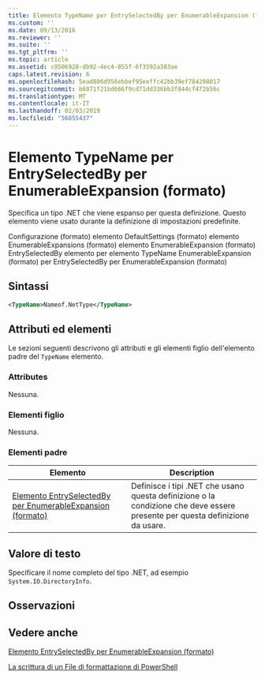 ```yaml
---
title: Elemento TypeName per EntrySelectedBy per EnumerableExpansion (formato) | Microsoft Docs
ms.custom: ''
ms.date: 09/13/2016
ms.reviewer: ''
ms.suite: ''
ms.tgt_pltfrm: ''
ms.topic: article
ms.assetid: c0506928-db92-4ec4-855f-6f3592a383ae
caps.latest.revision: 6
ms.openlocfilehash: 5ead806d956ebbef95eeffc42bb39ef784208017
ms.sourcegitcommit: b6871f21bd666f9cd71dd336bb3f844cf472b56c
ms.translationtype: MT
ms.contentlocale: it-IT
ms.lasthandoff: 02/03/2019
ms.locfileid: "56855437"
---
```

# <a name="typename-element-for-entryselectedby-for-enumerableexpansion-format"></a>Elemento TypeName per EntrySelectedBy per EnumerableExpansion (formato)

Specifica un tipo .NET che viene espanso per questa definizione. Questo elemento viene usato durante la definizione di impostazioni predefinite.

Configurazione (formato) elemento DefaultSettings (formato) elemento EnumerableExpansions (formato) elemento EnumerableExpansion (formato) EntrySelectedBy elemento per elemento TypeName EnumerableExpansion (formato) per EntrySelectedBy per EnumerableExpansion (formato)

## <a name="syntax"></a>Sintassi

```xml
<TypeName>Nameof.NetType</TypeName>

```

## <a name="attributes-and-elements"></a>Attributi ed elementi

Le sezioni seguenti descrivono gli attributi e gli elementi figlio dell'elemento padre del `TypeName` elemento.

### <a name="attributes"></a>Attributes

Nessuna.

### <a name="child-elements"></a>Elementi figlio

Nessuna.

### <a name="parent-elements"></a>Elementi padre

|Elemento|Description|
|-------------|-----------------|
|[Elemento EntrySelectedBy per EnumerableExpansion (formato)](./entryselectedby-element-for-enumerableexpansion-format.md)|Definisce i tipi .NET che usano questa definizione o la condizione che deve essere presente per questa definizione da usare.|

## <a name="text-value"></a>Valore di testo

Specificare il nome completo del tipo .NET, ad esempio `System.IO.DirectoryInfo`.

## <a name="remarks"></a>Osservazioni

## <a name="see-also"></a>Vedere anche

[Elemento EntrySelectedBy per EnumerableExpansion (formato)](./entryselectedby-element-for-enumerableexpansion-format.md)

[La scrittura di un File di formattazione di PowerShell](./writing-a-powershell-formatting-file.md)

